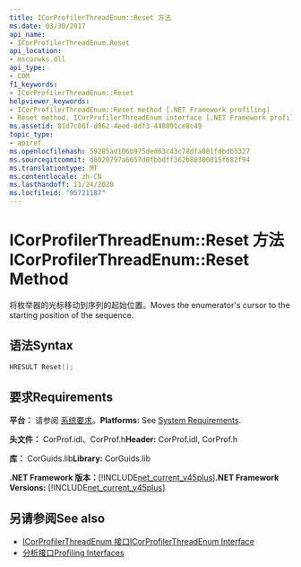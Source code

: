 ```yaml
---
title: ICorProfilerThreadEnum::Reset 方法
ms.date: 03/30/2017
api_name:
- ICorProfilerThreadEnum.Reset
api_location:
- mscorwks.dll
api_type:
- COM
f1_keywords:
- ICorProfilerThreadEnum::Reset
helpviewer_keywords:
- ICorProfilerThreadEnum::Reset method [.NET Framework profiling]
- Reset method, ICorProfilerThreadEnum interface [.NET Framework profiling]
ms.assetid: 81d7c86f-d062-4eed-8df3-448091ce8c49
topic_type:
- apiref
ms.openlocfilehash: 59285ad106b975ded63c43c78dfa081fdbdb3327
ms.sourcegitcommit: d8020797a6657d0fbbdff362b80300815f682f94
ms.translationtype: MT
ms.contentlocale: zh-CN
ms.lasthandoff: 11/24/2020
ms.locfileid: "95721187"
---
```

# <a name="icorprofilerthreadenumreset-method"></a><span data-ttu-id="139d5-102">ICorProfilerThreadEnum::Reset 方法</span><span class="sxs-lookup"><span data-stu-id="139d5-102">ICorProfilerThreadEnum::Reset Method</span></span>

<span data-ttu-id="139d5-103">将枚举器的光标移动到序列的起始位置。</span><span class="sxs-lookup"><span data-stu-id="139d5-103">Moves the enumerator's cursor to the starting position of the sequence.</span></span>  
  
## <a name="syntax"></a><span data-ttu-id="139d5-104">语法</span><span class="sxs-lookup"><span data-stu-id="139d5-104">Syntax</span></span>  
  
```cpp  
HRESULT Reset();  
```  
  
## <a name="requirements"></a><span data-ttu-id="139d5-105">要求</span><span class="sxs-lookup"><span data-stu-id="139d5-105">Requirements</span></span>  

 <span data-ttu-id="139d5-106">**平台：** 请参阅 [系统要求](../../get-started/system-requirements.md)。</span><span class="sxs-lookup"><span data-stu-id="139d5-106">**Platforms:** See [System Requirements](../../get-started/system-requirements.md).</span></span>  
  
 <span data-ttu-id="139d5-107">**头文件：** CorProf.idl、CorProf.h</span><span class="sxs-lookup"><span data-stu-id="139d5-107">**Header:** CorProf.idl, CorProf.h</span></span>  
  
 <span data-ttu-id="139d5-108">**库：** CorGuids.lib</span><span class="sxs-lookup"><span data-stu-id="139d5-108">**Library:** CorGuids.lib</span></span>  
  
 <span data-ttu-id="139d5-109">**.NET Framework 版本：**[!INCLUDE[net_current_v45plus](../../../../includes/net-current-v45plus-md.md)]</span><span class="sxs-lookup"><span data-stu-id="139d5-109">**.NET Framework Versions:** [!INCLUDE[net_current_v45plus](../../../../includes/net-current-v45plus-md.md)]</span></span>  
  
## <a name="see-also"></a><span data-ttu-id="139d5-110">另请参阅</span><span class="sxs-lookup"><span data-stu-id="139d5-110">See also</span></span>

- [<span data-ttu-id="139d5-111">ICorProfilerThreadEnum 接口</span><span class="sxs-lookup"><span data-stu-id="139d5-111">ICorProfilerThreadEnum Interface</span></span>](icorprofilerthreadenum-interface.md)
- [<span data-ttu-id="139d5-112">分析接口</span><span class="sxs-lookup"><span data-stu-id="139d5-112">Profiling Interfaces</span></span>](profiling-interfaces.md)
